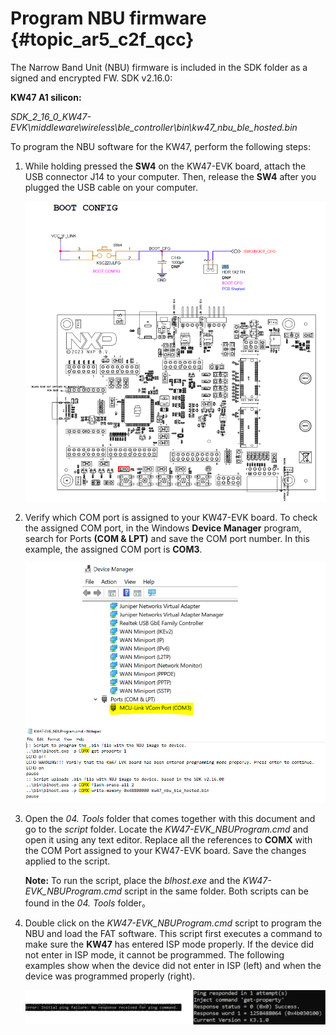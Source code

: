 # Program NBU firmware {#topic_ar5_c2f_qcc}

The Narrow Band Unit \(NBU\) firmware is included in the SDK folder as a signed and encrypted FW. SDK v2.16.0:

**KW47 A1 silicon:**

*SDK\_2\_16\_0\_KW47-EVK\\middleware\\wireless\\ble\_controller\\bin\\kw47\_nbu\_ble\_hosted.bin*

To program the NBU software for the KW47, perform the following steps:

1.  While holding pressed the **SW4** on the KW47-EVK board, attach the USB connector J14 to your computer. Then, release the **SW4** after you plugged the USB cable on your computer.

    ![](../images/nbu_boot_config.png "Attach the USB connector J14")

2.  Verify which COM port is assigned to your KW47-EVK board. To check the assigned COM port, in the Windows **Device Manager** program, search for Ports **\(COM & LPT\)** and save the COM port number. In this example, the assigned COM port is **COM3**.

    ![](../images/nbu_check_com_port.png "Check the assigned COM port")

3.  Open the *04. Tools* folder that comes together with this document and go to the *script* folder. Locate the *KW47-EVK\_NBUProgram.cmd* and open it using any text editor. Replace all the references to **COMX** with the COM Port assigned to your KW47-EVK board. Save the changes applied to the script.

    **Note:** To run the script, place the *blhost.exe* and the *KW47-EVK\_NBUProgram.cmd* script in the same folder. Both scripts can be found in the *04. Tools* folder。

4.  Double click on the *KW47-EVK\_NBUProgram.cmd* script to program the NBU and load the FAT software. This script first executes a command to make sure the **KW47** has entered ISP mode properly. If the device did not enter in ISP mode, it cannot be programmed. The following examples show when the device did not enter in ISP \(left\) and when the device was programmed properly \(right\).

    ![](../images/nbu_programmed.png "Load the FAT software")


